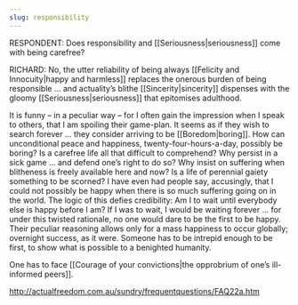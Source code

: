 ```yaml
---
slug: responsibility
---
```



RESPONDENT: Does responsibility and [[Seriousness|seriousness]] come with being carefree?

RICHARD: No, the utter reliability of being always [[Felicity and Innocuity|happy and harmless]] replaces the onerous burden of being responsible ... and actuality’s blithe [[Sincerity|sincerity]] dispenses with the gloomy [[Seriousness|seriousness]] that epitomises adulthood.

It is funny – in a peculiar way – for I often gain the impression when I speak to others, that I am spoiling their game-plan. It seems as if they wish to search forever ... they consider arriving to be [[Boredom|boring]]. How can unconditional peace and happiness, twenty-four-hours-a-day, possibly be boring? Is a carefree life all that difficult to comprehend? Why persist in a sick game ... and defend one’s right to do so? Why insist on suffering when blitheness is freely available here and now? Is a life of perennial gaiety something to be scorned? I have even had people say, accusingly, that I could not possibly be happy when there is so much suffering going on in the world. The logic of this defies credibility: Am I to wait until everybody else is happy before I am? If I was to wait, I would be waiting forever ... for under this twisted rationale, no one would dare to be the first to be happy. Their peculiar reasoning allows only for a mass happiness to occur globally; overnight success, as it were. Someone has to be intrepid enough to be first, to show what is possible to a benighted humanity.

One has to face [[Courage of your convictions|the opprobrium of one’s ill-informed peers]].

http://actualfreedom.com.au/sundry/frequentquestions/FAQ22a.htm
